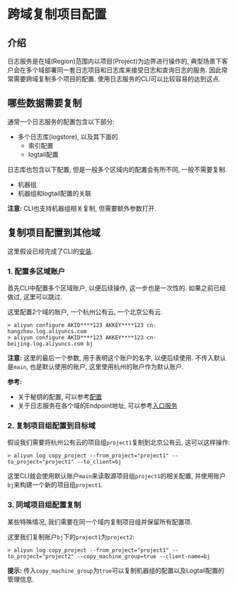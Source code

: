 # 跨域复制项目配置

## 介绍
日志服务是在域(Region)范围内以项目(Project)为边界进行操作的, 典型场景下客户会在多个域部署同一套日志项目和日志库来接受日志和查询日志的服务.
因此常常需要跨域复制多个项目的配置. 使用日志服务的CLI可以比较容易的达到这点.

## 哪些数据需要复制

通常一个日志服务的配置包含以下部分:

- 多个日志库(logstore), 以及其下面的
  - 索引配置
  - logtail配置

日志库也包含以下配置, 但是一般多个区域内的配置会有所不同, 一般不需要复制.

  - 机器组
  - 机器组和logtail配置的关联

**注意:** CLI也支持机器组相关复制, 但需要额外参数打开.

## 复制项目配置到其他域

这里假设已经完成了CLI的[安装](http://aliyun-log-cli.readthedocs.io/en/latest/README_CN.html#id1).

### 1. 配置多区域账户

首先CLI中配置多个区域账户, 以便后续操作, 这一步也是一次性的. 如果之前已经做过, 这里可以跳过.

这里配置2个域的账户, 一个杭州公有云, 一个北京公有云.

```shell
> aliyun configure AKID****123 AKKEY****123 cn-hangzhou.log.aliyuncs.com
> aliyun configure AKID****123 AKKEY****123 cn-beijing.log.aliyuncs.com bj
```

**注意:** 这里的最后一个参数, 用于表明这个账户的名字, 以便后续使用. 不传入默认是`main`, 也是默认使用的账户, 这里使用杭州的账户作为默认账户.

**参考:**

- 关于秘钥的配置, 可以参考[配置](https://help.aliyun.com/document_detail/29064.html?spm=5176.doc29063.2.5.6Jz1cJ)
- 关于日志服务在各个域的Endpoint地址, 可以参考[入口服务](https://help.aliyun.com/document_detail/29008.html?spm=5176.doc29064.2.4.0tdmB5)

### 2. 复制项目组配置到目标域

假设我们需要将杭州公有云的项目组`project1`复制到北京公有云, 这可以这样操作:

```shell
> aliyun log copy_project --from_project="project1" --to_project="project1" --to_client=bj
```

这里CLI就会使用默认账户`main`来读取源项目组`project1`的相关配置, 并使用账户`bj`来构建一个新的项目组`project1`. 

### 3. 同域项目组配置复制

某些特殊情况, 我们需要在同一个域内复制项目组并保留所有配置项. 

这里我们复制账户`bj`下的`project1`为`project2`: 

```shell
> aliyun log copy_project --from_project="project1" --to_project="project2" --copy_machine_group=true --client-name=bj
```


**提示:** 传入`copy_machine_group`为`true`可以复制机器组的配置以及Logtail配置的管理信息. 


